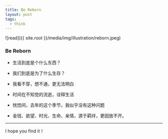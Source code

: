 ```yaml
---
title: Be Reborn
layout: post
tags:
  - think
---
```



![read]({{ site.root }}/media/img/illustration/reborn.jpeg)


### Be Reborn

- 生活到底是个什么东西？

- 我们到底是为了什么生存？

- 我看不穿，想不通，更无法明白

- 时间在不知觉的流逝，诠释生活

- 恍惚间，去年的这个季节，我似乎没有这种问题

- 金钱、欲望、时光、生命、亲情，源于羁绊，更因放不开。

---

I hope you find it！